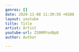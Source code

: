 ```yaml
---
genres: []
date: 2020-11-08 11:39:59 +0100
layout: youtube
title: Title
artist: Artist
youtube-url: ZS0RMYod8pQ
author: Author

---
```

